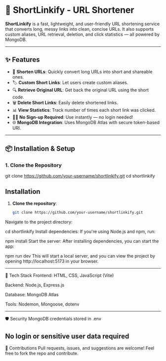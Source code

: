 # 🚀 ShortLinkify - URL Shortener

**ShortLinkify** is a fast, lightweight, and user-friendly URL shortening service that converts long, messy links into clean, concise URLs. It also supports custom aliases, URL retrieval, deletion, and click statistics — all powered by MongoDB.

---

## ✨ Features

- 🔗 **Shorten URLs**: Quickly convert long URLs into short and shareable ones.
- 🏷️ **Custom Short Links**: Let users create custom aliases.
- 🔍 **Retrieve Original URL**: Get back the original URL using the short code.
- 🗑️ **Delete Short Links**: Easily delete shortened links.
- 📊 **View Statistics**: Track number of times each short link was clicked.
- 👩‍💻 **No Sign-up Required**: Use instantly — no login needed!
- 🌐 **MongoDB Integration**: Uses MongoDB Atlas with secure token-based URI.

---

## 📦 Installation & Setup

### 1. Clone the Repository

git clone https://github.com/your-username/shortlinkify.git
cd shortlinkify

## Installation

1. **Clone the repository**:
   ```bash
   git clone https://github.com/your-username/shortlinkify.git
Navigate to the project directory:


cd shortlinkify
Install dependencies: If you're using Node.js and npm, run:


npm install
Start the server: After installing dependencies, you can start the app:


npm run dev
This will start a local server, and you can view the project by opening http://localhost:5173 in your browser.

---

🧰 Tech Stack
Frontend: HTML, CSS, JavaScript (Vite)

Backend: Node.js, Express.js

Database: MongoDB Atlas

Tools: Nodemon, Mongoose, dotenv

---

🛡️ Security
MongoDB credentials stored in .env

No login or sensitive user data required
---

🤝 Contributions
Pull requests, issues, and suggestions are welcome! Feel free to fork the repo and contribute.
